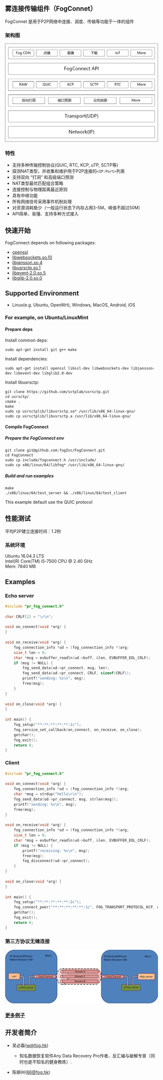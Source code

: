 ## 雾连接传输组件（FogConnet）

FogConnet 是用于P2P网络中连接、调度、传输等功能于一体的组件

### 架构图
![fog connect 架构图](./doc/images/fogconnectstack.png)

### 特性
- 支持多种传输控制协议(QUIC, RTC, KCP, uTP, SCTP等)
- 探测NAT类型，并收集和维护用于P2P连接的`<IP:Port>`列表
- 支持双向 “打洞” 和高级端口预测
- NAT类型最优匹配组合策略
- 连接控制与物理距离最近原则
- 具有中继功能
- 所有网络信号采用事件机制处理
- 对资源消耗极少（一般运行状态下内存占用3-5M，峰值不超过50M）
- API简单、易懂、支持多种方式接入

## 快速开始
FogConnect depends on following packages:
- [openssl](https://www.cnblogs.com/emanlee/p/6100019.html)
- [libwebsockets.so.10](https://libwebsockets.org/)
- [libjansson.so.4](https://github.com/akheron/jansson)
- [libusrsctp.so.1](https://github.com/sctplab/usrsctp)
- [libevent-2.0.so.5](https://github.com/libevent/libevent)
- [libglib-2.0.so.0](https://github.com/GNOME/glib)


## Supported Environment
- Linux(e.g. Ubuntu, OpenWrt), Windows, MacOS, Android, iOS


### For example, on Ubuntu/LinuxMint

#### Prepare deps
Install common deps:

``` shell
sudo apt-get install git g++ make 
```

Install dependencies:

``` shell
sudo apt-get install openssl libssl-dev libwebsockets-dev libjansson-dev libevent-dev libglib2.0-dev 
```

Install libusrsctp:
``` shell
git clone https://github.com/sctplab/usrsctp.git
cd usrsctp/
cmake .
make
sudo cp usrsctplib/libusrsctp.so* /usr/lib/x86_64-linux-gnu/
sudo cp usrsctplib/libusrsctp.a /usr/lib/x86_64-linux-gnu/
```
#### Compile FogConnect
##### Prepare the FogConnect env
``` shell
git clone git@github.com:fogInc/FogConnect.git
cd FogConnect
sudo cp include/fogconnect.h /usr/include/
sudo cp x86/linux/64/libfog* /usr/lib/x86_64-linux-gnu/
```

##### Build and run examples
``` shell
make
./x86/linux/64/test_server && ./x86/linux/64/test_client
```
This example default use the QUIC protocol

## 性能测试
平均P2P建立连接时间：1.2秒

### 系统环境
Ubuntu 16.04.3 LTS \
Intel(R) Core(TM) i5-7500 CPU @ 2.40 GHz \
Mem: 7840 MB
## Examples

### Echo server
```C
#include "pr_fog_connect.h"

char CRLF[2] = "\r\n";

void on_connect(void *arg) {
}

void on_receive(void *arg) {
    fog_connection_info *ud = (fog_connection_info *)arg;
    size_t len = 0;
    char *msg = evbuffer_readln(ud->buff, &len, EVBUFFER_EOL_CRLF);
    if (msg != NULL) {
        fog_send_data(ud->pr_connect, msg, len);
        fog_send_data(ud->pr_connect, CRLF, sizeof(CRLF));
        printf("sending: %s\n", msg);
        free(msg);
    }
}

void on_close(void *arg) {
}

int main() {
    fog_setup("**:**:**:**:**:1c");
    fog_service_set_callback(on_connect, on_receive, on_close);
    getchar();
    fog_exit();
    return 0;
}

```
### Client

```C
#include "pr_fog_connect.h"

void on_connect(void *arg) {
    fog_connection_info *ud = (fog_connection_info *)arg;
    char *msg = strdup("hello\r\n");
    fog_send_data(ud->pr_connect, msg, strlen(msg));
    printf("sending: %s\n", msg);
    free(msg);
}

void on_receive(void *arg) {
    fog_connection_info *ud = (fog_connection_info *)arg;
    size_t len = 0;
    char *msg = evbuffer_readln(ud->buff, &len, EVBUFFER_EOL_CRLF);
    if (msg != NULL) {
        printf("receiving: %s\n", msg);
        free(msg);
        fog_disconnect(ud->pr_connect);
    }
}

void on_close(void *arg) {
}

int main() {
    fog_setup("**:**:**:**:**:2c");
    fog_connect_peer("**:**:**:**:**:1c", FOG_TRANSPORT_PROTOCOL_KCP, on_connect, on_receive, on_close);
    getchar();
    fog_exit();
    return 0;
}

```


### 第三方协议无缝连接
![third part connect](doc/images/third_part_connect.png)

### [更多例子](https://github.com/fogInc/FogConnect/tree/master/examples)

## 开发者简介
- 吴必磊(w@fog.hk)
    - 知名数据恢复软件Any Data Recovery Pro作者、反汇编与破解专家（同时也是不知名的健身教练）.

- 陈柳州(66@fog.hk)
    
